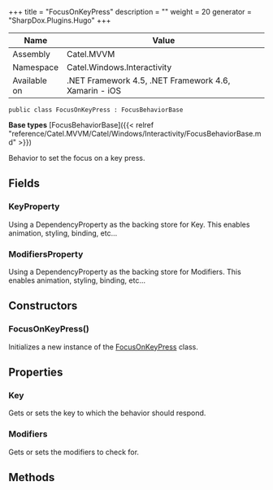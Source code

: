 

+++
title = "FocusOnKeyPress" 
description = ""
weight = 20
generator = "SharpDox.Plugins.Hugo"
+++

Name|Value
---|---
Assembly|Catel.MVVM
Namespace|Catel.Windows.Interactivity
Available on|.NET Framework 4.5, .NET Framework 4.6, Xamarin - iOS

```
public class FocusOnKeyPress : FocusBehaviorBase
```

**Base types**
[FocusBehaviorBase]({{< relref "reference/Catel.MVVM/Catel/Windows/Interactivity/FocusBehaviorBase.md" >}})

Behavior to set the focus on a key press.

## Fields

### KeyProperty

Using a DependencyProperty as the backing store for Key. This enables animation, styling, binding, etc...

### ModifiersProperty

Using a DependencyProperty as the backing store for Modifiers. This enables animation, styling, binding, etc...

## Constructors

### FocusOnKeyPress()

Initializes a new instance of the [FocusOnKeyPress](#) class.

## Properties

### Key

Gets or sets the key to which the behavior should respond.

### Modifiers

Gets or sets the modifiers to check for.

## Methods


